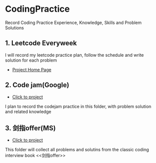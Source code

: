 # CodingPractice
Record Coding Practice Experience, Knowledge, Skills and Problem Solutions
## 1. Leetcode Everyweek
I will record my leetcode practice plan, follow the schedule and write solution for each problem
- [Project Home Page](https://github.com/tonysy/leetcode-everyweek)
## 2. Code jam(Google)
- [Click to project](./codejam/)

I plan to record the codejam practice in this folder, with problem solution and related knowledge

## 3. 剑指offer(MS)
- [Click to project](./codinginterview/)

This folder will collect all problems and solutins from the classic coding interview book <<剑指offer>>
